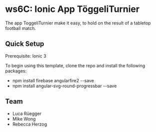 # ws6C: Ionic App TöggeliTurnier

The app ToggeliTurnier make it easy, to hold on the result of a tabletop football match.

## Quick Setup

Prerequisite: Ionic 3

To begin using this template, clone the repo and install the following packages:
- npm install firebase angularfire2 --save
- npm install angular-svg-round-progressbar --save	

## Team
- Luca Rüegger
- Mike Wong
- Rebecca Herzog


